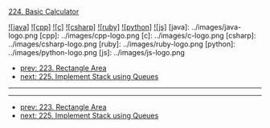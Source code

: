 [224. Basic Calculator](https://leetcode.com/problems/basic-calculator/)

[![java]](../java/224-basic-calculator.md)
[![cpp]](../cpp/224-basic-calculator.md)
[![c]](../c/224-basic-calculator.md)
[![csharp]](../csharp/224-basic-calculator.md)
[![ruby]](../ruby/224-basic-calculator.md)
[![python]](../python/224-basic-calculator.md)
[![js]](../js/224-basic-calculator.md)
[java]: ../images/java-logo.png
[cpp]: ../images/cpp-logo.png
[c]: ../images/c-logo.png
[csharp]: ../images/csharp-logo.png
[ruby]: ../images/ruby-logo.png
[python]: ../images/python-logo.png
[js]: ../images/js-logo.png

- [prev: 223. Rectangle Area](223-rectangle-area.md)
- [next: 225. Implement Stack using Queues](225-implement-stack-using-queues.md)

---



---

- [prev: 223. Rectangle Area](223-rectangle-area.md)
- [next: 225. Implement Stack using Queues](225-implement-stack-using-queues.md)

